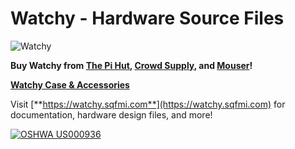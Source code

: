# Watchy - Hardware Source Files

![Watchy](https://watchy.sqfmi.com/img/watchy_render.png)

**Buy Watchy from [The Pi Hut](https://thepihut.com/collections/sqfmi), [Crowd Supply](https://www.crowdsupply.com/sqfmi/watchy), and [Mouser](https://www.mouser.com/ProductDetail/SQFMI/SQFMI-WATCHY-10?qs=DRkmTr78QARN9VSJRzqRxw%3D%3D)!**

[**Watchy Case & Accessories**](https://shop.sqfmi.com)

Visit [**https://watchy.sqfmi.com**](https://watchy.sqfmi.com) for documentation, hardware design files, and more!

[![OSHWA US000936](OSHWA-Certification.svg)](https://certification.oshwa.org/us000936.html)
